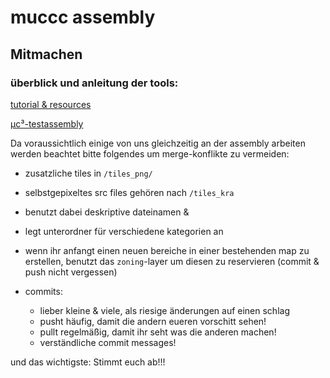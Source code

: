 # muccc assembly

## Mitmachen

### überblick und anleitung der tools:
[tutorial & resources](https://codimd.c3d2.de/WA-Zone-Einstieg-06)

[µc³-testassembly](https://test.visit.at.wa-test.rc3.cccv.de/_/global/raw.githubusercontent.com/muccc/rc3test/master/main.json)

Da voraussichtlich einige von uns gleichzeitig an der assembly arbeiten werden beachtet bitte folgendes um merge-konflikte zu vermeiden:

* zusatzliche tiles in `/tiles_png/`
* selbstgepixeltes src files gehören nach `/tiles_kra`
* benutzt dabei deskriptive dateinamen &
* legt unterordner für verschiedene kategorien an

* wenn ihr anfangt einen neuen bereiche in einer bestehenden map zu erstellen, benutzt das `zoning`-layer um diesen zu reservieren (commit & push nicht vergessen)

* commits:
  * lieber kleine & viele, als riesige änderungen auf einen schlag
  * pusht häufig, damit die andern eueren vorschitt sehen!
  * pullt regelmäßig, damit ihr seht was die anderen machen!
  * verständliche commit messages!

und das wichtigste: Stimmt euch ab!!!


